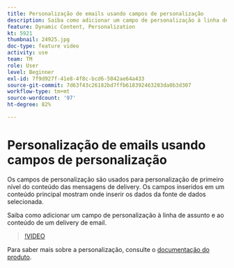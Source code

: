 ```yaml
---
title: Personalização de emails usando campos de personalização
description: Saiba como adicionar um campo de personalização à linha de assunto e ao conteúdo de um delivery de email.
feature: Dynamic Content, Personalization
kt: 5921
thumbnail: 24925.jpg
doc-type: feature video
activity: use
team: TM
role: User
level: Beginner
exl-id: 7f9d927f-41e8-4f8c-bcd6-5042ae64a433
source-git-commit: 7d63f43c26182bd7ffb618392463283da0b3d307
workflow-type: tm+mt
source-wordcount: '97'
ht-degree: 82%

---
```


# Personalização de emails usando campos de personalização

Os campos de personalização são usados para personalização de primeiro nível do conteúdo das mensagens de delivery. Os campos inseridos em um conteúdo principal mostram onde inserir os dados da fonte de dados selecionada.

Saiba como adicionar um campo de personalização à linha de assunto e ao conteúdo de um delivery de email.

>[!VIDEO](https://video.tv.adobe.com/v/24925?quality=12)

Para saber mais sobre a personalização, consulte o [documentação do produto](https://experienceleague.adobe.com/docs/campaign-classic/using/sending-messages/personalizing-deliveries/about-personalization.html).

